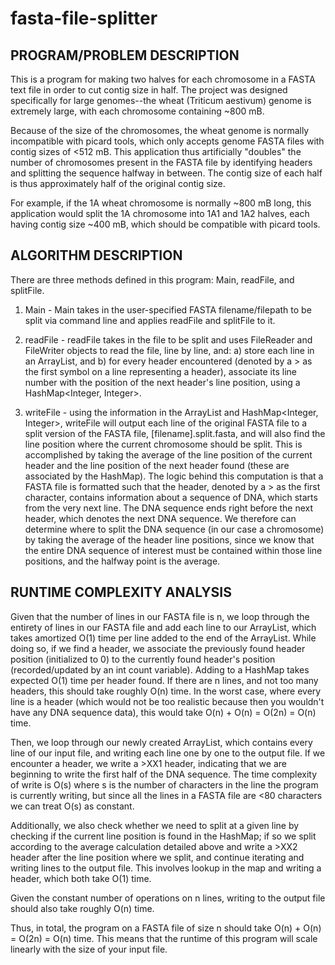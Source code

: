 # fasta-file-splitter

PROGRAM/PROBLEM DESCRIPTION
---------------------------
This is a program for making two halves for each chromosome in a FASTA text file in order to cut contig size in half.
The project was designed specifically for large genomes--the wheat (Triticum aestivum) genome is extremely large, with each 
chromosome containing ~800 mB. 

Because of the size of the chromosomes, the wheat genome is normally incompatible with picard tools,
which only accepts genome FASTA files with contig sizes of <512 mB. This application thus artificially "doubles" the number of
chromosomes present in the FASTA file by identifying headers and splitting the sequence halfway in between. The contig size of each
half is thus approximately half of the original contig size. 

For example, if the 1A wheat chromosome is normally ~800 mB long, this application would split the 1A chromosome into 1A1 and 1A2 halves,
each having contig size ~400 mB, which should be compatible with picard tools.

ALGORITHM DESCRIPTION
---------------------
There are three methods defined in this program: Main, readFile, and splitFile.

1) Main - Main takes in the user-specified FASTA filename/filepath to be split via command line and applies readFile and splitFile to it.

2) readFile - readFile takes in the file to be split and uses FileReader and FileWriter objects to read the file, line by line, and:
      a) store each line in an ArrayList<String>, and
      b) for every header encountered (denoted by a > as the first symbol on a line representing a header), associate its line number
         with the position of the next header's line position, using a HashMap<Integer, Integer>.
  
3) writeFile - using the information in the ArrayList<String> and HashMap<Integer, Integer>, writeFile will output each line of
   the original FASTA file to a split version of the FASTA file, [filename].split.fasta, and will also find the line position
   where the current chromosome should be split. This is accomplished by taking the average of the line position of the current header
   and the line position of the next header found (these are associated by the HashMap). The logic behind this computation is that
   a FASTA file is formatted such that the header, denoted by a > as the first character, contains information about a
   sequence of DNA, which starts from the very next line. The DNA sequence ends right before the next header, which denotes the next DNA
   sequence. We therefore can determine where to split the DNA sequence (in our case a chromosome) by taking the average of the header
   line positions, since we know that the entire DNA sequence of interest must be contained within those line positions, and the halfway
   point is the average.
 
RUNTIME COMPLEXITY ANALYSIS
---------------------------
Given that the number of lines in our FASTA file is n, we loop through the entirety of lines in our FASTA file and add each line to
our ArrayList, which takes amortized O(1) time per line added to the end of the ArrayList. While doing so, if we find a header, we associate the previously found header position (initialized to 0) to the currently found header's position (recorded/updated by an int count variable). Adding to a HashMap takes expected O(1) time per header found. If there are n lines, and not too many headers, this should take roughly O(n) time. In the worst case, where every line is a header (which would not be too realistic because then you wouldn't have any DNA sequence data), this would take O(n) + O(n) = O(2n) = O(n) time.

Then, we loop through our newly created ArrayList, which contains every line of our input file, and writing each line one by one to
the output file. If we encounter a header, we write a >XX1 header, indicating that we are beginning to write the first half of the DNA sequence. The time complexity of write is O(s) where s is the number of characters in the line the program is currently writing,
but since all the lines in a FASTA file are <80 characters we can treat O(s) as constant. 

Additionally, we also check whether we need to split at a given line by checking if the current line position is found in the HashMap; if so we split according to the average calculation detailed above and write a >XX2 header after the line position where we split, and 
continue iterating and writing lines to the output file. This involves lookup in the map and writing a header, which both take O(1) time.

Given the constant number of operations on n lines, writing to the output file should also take roughly O(n) time.

Thus, in total, the program on a FASTA file of size n should take O(n) + O(n) = O(2n) = O(n) time. This means that the runtime of
this program will scale linearly with the size of your input file.
  
